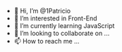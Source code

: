 - 👋 Hi, I’m @1Patricio  
- 👀 I’m interested in  Front-End  
- 🌱 I’m currently learning  JavaScript
- 💞️ I’m looking to collaborate on ... 
- 📫 How to reach me ...

<!---
1Patricio/1Patricio is a ✨ special ✨ repository because its `README.md` (this file) appears on your GitHub profile.
You can click the Preview link to take a look at your changes.
--->

